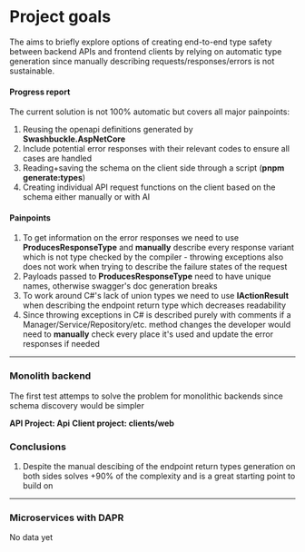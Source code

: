 # Project goals
The aims to briefly explore options of creating end-to-end type safety between backend APIs and frontend clients by relying on automatic type generation since manually describing requests/responses/errors is not sustainable.

#### Progress report
The current solution is not 100% automatic but covers all major painpoints:
1. Reusing the openapi definitions generated by **Swashbuckle.AspNetCore**
2. Include potential error responses with their relevant codes to ensure all cases are handled
3. Reading+saving the schema on the client side through a script (**pnpm generate:types**)
4. Creating individual API request functions on the client based on the schema either manually or with AI

#### Painpoints
1. To get information on the error responses we need to use **ProducesResponseType** and **manually** describe every response variant which is not type checked by the compiler - throwing exceptions also does not work when trying to describe the failure states of the request
2. Payloads passed to **ProducesResponseType** need to have unique names, otherwise swagger's doc generation breaks
3. To work around C#'s lack of union types we need to use **IActionResult** when describing the endpoint return type which decreases readability 
4. Since throwing exceptions in C# is described purely with comments if a Manager/Service/Repository/etc. method changes the developer would need to **manually** check every place it's used and update the error responses if needed

<hr/>

### Monolith backend
The first test attemps to solve the problem for monolithic backends since schema discovery would be simpler

**API Project: Api**
**Client project: clients/web**

### Conclusions
1. Despite the manual descibing of the endpoint return types generation on both sides solves +90% of the complexity and is a great starting point to build on

<hr/>

### Microservices with DAPR

No data yet